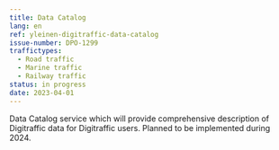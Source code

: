 ```yaml
---
title: Data Catalog
lang: en
ref: yleinen-digitraffic-data-catalog
issue-number: DPO-1299
traffictypes:
  - Road traffic
  - Marine traffic
  - Railway traffic
status: in progress
date: 2023-04-01
---
```


Data Catalog service which will provide comprehensive description of Digitraffic
data for Digitraffic users. Planned to be implemented during 2024.
